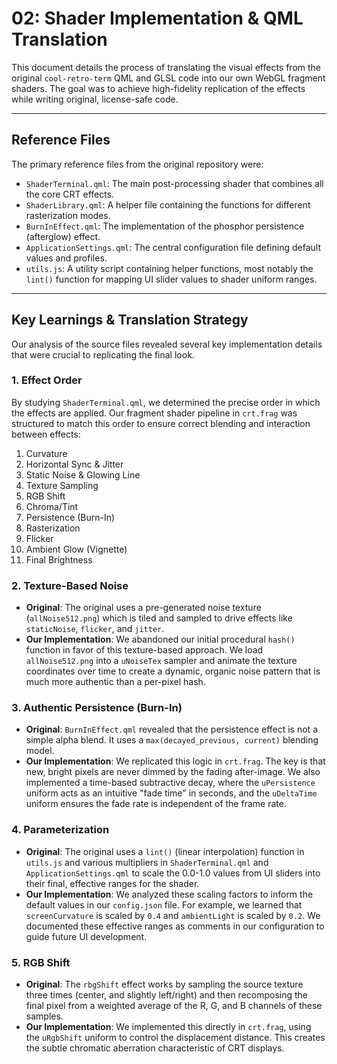 # 02: Shader Implementation & QML Translation

This document details the process of translating the visual effects from the original `cool-retro-term` QML and GLSL code into our own WebGL fragment shaders. The goal was to achieve high-fidelity replication of the effects while writing original, license-safe code.

---

## Reference Files

The primary reference files from the original repository were:

-   `ShaderTerminal.qml`: The main post-processing shader that combines all the core CRT effects.
-   `ShaderLibrary.qml`: A helper file containing the functions for different rasterization modes.
-   `BurnInEffect.qml`: The implementation of the phosphor persistence (afterglow) effect.
-   `ApplicationSettings.qml`: The central configuration file defining default values and profiles.
-   `utils.js`: A utility script containing helper functions, most notably the `lint()` function for mapping UI slider values to shader uniform ranges.

---

## Key Learnings & Translation Strategy

Our analysis of the source files revealed several key implementation details that were crucial to replicating the final look.

### 1. Effect Order

By studying `ShaderTerminal.qml`, we determined the precise order in which the effects are applied. Our fragment shader pipeline in `crt.frag` was structured to match this order to ensure correct blending and interaction between effects:

1.  Curvature
2.  Horizontal Sync & Jitter
3.  Static Noise & Glowing Line
4.  Texture Sampling
5.  RGB Shift
6.  Chroma/Tint
7.  Persistence (Burn-In)
8.  Rasterization
9.  Flicker
10. Ambient Glow (Vignette)
11. Final Brightness

### 2. Texture-Based Noise

-   **Original**: The original uses a pre-generated noise texture (`allNoise512.png`) which is tiled and sampled to drive effects like `staticNoise`, `flicker`, and `jitter`.
-   **Our Implementation**: We abandoned our initial procedural `hash()` function in favor of this texture-based approach. We load `allNoise512.png` into a `uNoiseTex` sampler and animate the texture coordinates over time to create a dynamic, organic noise pattern that is much more authentic than a per-pixel hash.

### 3. Authentic Persistence (Burn-In)

-   **Original**: `BurnInEffect.qml` revealed that the persistence effect is not a simple alpha blend. It uses a `max(decayed_previous, current)` blending model.
-   **Our Implementation**: We replicated this logic in `crt.frag`. The key is that new, bright pixels are never dimmed by the fading after-image. We also implemented a time-based subtractive decay, where the `uPersistence` uniform acts as an intuitive "fade time" in seconds, and the `uDeltaTime` uniform ensures the fade rate is independent of the frame rate.

### 4. Parameterization

-   **Original**: The original uses a `lint()` (linear interpolation) function in `utils.js` and various multipliers in `ShaderTerminal.qml` and `ApplicationSettings.qml` to scale the 0.0-1.0 values from UI sliders into their final, effective ranges for the shader.
-   **Our Implementation**: We analyzed these scaling factors to inform the default values in our `config.json` file. For example, we learned that `screenCurvature` is scaled by `0.4` and `ambientLight` is scaled by `0.2`. We documented these effective ranges as comments in our configuration to guide future UI development.

### 5. RGB Shift

-   **Original**: The `rbgShift` effect works by sampling the source texture three times (center, and slightly left/right) and then recomposing the final pixel from a weighted average of the R, G, and B channels of these samples.
-   **Our Implementation**: We implemented this directly in `crt.frag`, using the `uRgbShift` uniform to control the displacement distance. This creates the subtle chromatic aberration characteristic of CRT displays.
